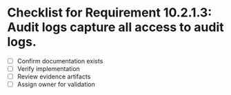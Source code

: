 # Checklist for Requirement 10.2.1.3: Audit logs capture all access to audit logs.

- [ ] Confirm documentation exists
- [ ] Verify implementation
- [ ] Review evidence artifacts
- [ ] Assign owner for validation
